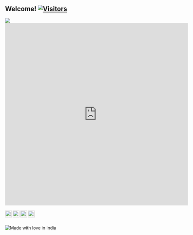 <h2>Welcome! <a href="https://github.com/noobyysauraj"> <img src="https://visitor-badge.laobi.icu/badge?page_id=noobyysauraj" alt="Visitors"></a></h2>
<a href="https://github.com/noobyysauraj">
  <img align="center" src="https://github-stats-alpha.vercel.app/api?username=noobyysauraj&cc=000&tc=fff&ic=fff&bc=000&count_private=true&include_all_commits=true" />
</a>
<a href="https://github.com/noobyysauraj">
<iframe width="600" height="600" src="https://ionicabizau.github.io/github-profile-languages/api.html?noobyysauraj" frameborder="0"></iframe>
</a>
<br />
<br />
<a href="https://twitter.com/k_sauraj">
  <img align="left" alt="My Twitter account" width="22px" src="https://cdn.jsdelivr.net/npm/simple-icons@v3/icons/twitter.svg" />
</a>
<a href="https://t.me/ksauraj">
  <img align="left" alt="My Telegram account" width="22px" src="https://cdn.jsdelivr.net/npm/simple-icons@v3/icons/telegram.svg" />
</a>
<a href="https://youtube.com/c/SaurajGaming">
  <img align="left" alt="My YouTube" width="22px" src="https://cdn.jsdelivr.net/npm/simple-icons@v3/icons/youtube.svg" />
</a>  
  <a href="https://forum.xda-developers.com/m/ksauraj.11493659/">
  <img align="left" alt="My XDA" width="22px" src="https://cdn.jsdelivr.net/npm/simple-icons@3.3.0/icons/xdadevelopers.svg" />
</a>

<br />
<br />

![Made with love in India](https://madewithlove.now.sh/in?heart=true&template=for-the-badge)
